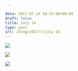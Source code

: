 ```yaml
---

date: 2017-07-14 18:32:00+00:00
draft: false
title: July 14
type: post
url: /blog/2017/7/july-14
---
```




  
![](/images/2017-07-14-20177july-14/IMG_7665.JPG)

  

  
![](/images/2017-07-14-20177july-14/P7140042.jpg)

  

  
![](/images/2017-07-14-20177july-14/FullSizeRender.jpg)

  


